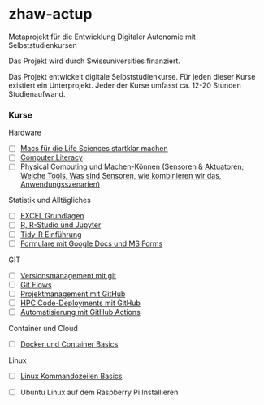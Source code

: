 # zhaw-actup
Metaprojekt für die Entwicklung Digitaler Autonomie mit Selbststudienkursen

Das Projekt wird durch Swissuniversities finanziert. 

Das Projekt entwickelt digitale Selbststudienkurse. Für jeden dieser Kurse existiert ein Unterprojekt. Jeder der Kurse umfasst ca. 12-20 Stunden Studienaufwand. 

### Kurse 

Hardware
- [ ] [Macs für die Life Sciences startklar machen](//github.com/dxiai/actup-Macs-fuer-die-Life-Sciences/blob/main/README.md)
- [ ] [Computer Literacy](//github.com/dxiai/actup-Computer-Literacy/tree/main)
- [ ] [Physical Computing und Machen-Können (Sensoren & Aktuatoren; Welche Tools, Was sind Sensoren, wie kombinieren wir das, Anwendungsszenarien)](//github.com/dxiai/machen-koennen)

Statistik und Alltägliches
- [ ] [EXCEL Grundlagen](//github.com/dxiai/actup-excel-basics)
- [ ] [R, R-Studio und Jupyter](//github.com/dxiai/r-einstieg)
- [ ] [Tidy-R Einführung](//github.com/dxiai/actup-modern-r-basics)
- [ ] [Formulare mit Google Docs und MS Forms](//github.com/dxiai/Formulare-mit-Google-Docs-und-MS-Forms)

GIT
- [ ] [Versionsmanagement mit git](//github.com/dxiai/actup-git-basics)
- [ ] [Git Flows](//github.com/dxiai/actup-git-flows)
- [ ] [Projektmanagement mit GitHub](//github.com/dxiai/actup-github-projektmanagement)
- [ ] [HPC Code-Deployments mit GitHub](//github.com/dxiai/actup-HPC-Code-Deployments-mit-GitHub)
- [ ] [Automatisierung mit GitHub Actions](//github.com/dxiai/actup-Automatisierung-mit-GitHub-Actions)

Container und Cloud
- [ ] [Docker und Container Basics](//github.com/dxiai/actup-Docker-und-Container-Basics)

Linux
- [ ] [Linux Kommandozeilen Basics](//github.com/dxiai/actup-Linux-Kommandozeilen-Basics)
- [ ] Ubuntu Linux auf dem Raspberry Pi Installieren


